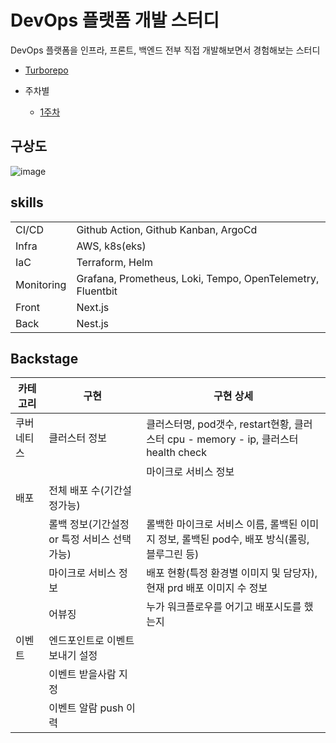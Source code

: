 # DevOps 플랫폼 개발 스터디
DevOps 플랫폼을 인프라, 프론트, 백엔드 전부 직접 개발해보면서 경험해보는 스터디

+ [Turborepo](./docs/turborepo.md)

+ 주차별
  + [1주차](./docs/week1.md)

## 구상도
![image](https://github.com/723poil/devops-platform/assets/75459370/3c6c1910-80c4-4bb5-b7b5-9373c4ecdfe8)


## skills

| | |
|--|--|
|CI/CD|Github Action, Github Kanban, ArgoCd|
|Infra|AWS, k8s(eks)|
|IaC|Terraform, Helm|
|Monitoring|Grafana, Prometheus, Loki, Tempo, OpenTelemetry, Fluentbit|
|Front|Next.js|
|Back|Nest.js|


## Backstage

|카테고리|구현|구현 상세|
|--|--|--|
|쿠버네티스|클러스터 정보|클러스터명, pod갯수, restart현황, 클러스터 cpu - memory - ip, 클러스터 health check|
|||마이크로 서비스 정보|pod갯수, status(running, restart수 등), pod cpu - memory - network, 할당된 워커노드 ip, HPA 발생시간, 최근 배포 시간 및 이미지 이름,|
|배포|전체 배포 수(기간설정가능)||
| |롤백 정보(기간설정 or 특정 서비스 선택 가능)|롤백한 마이크로 서비스 이름, 롤백된 이미지 정보, 롤백된 pod수, 배포 방식(롤링, 블루그린 등)|
||마이크로 서비스 정보|배포 현황(특정 환경별 이미지 및 담당자), 현재 prd 배포 이미지 수 정보|
||어뷰징|누가 워크플로우를 어기고 배포시도를 했는지|
|이벤트|엔드포인트로 이벤트 보내기 설정||
||이벤트 받을사람 지정||
||이벤트 알람 push 이력||
